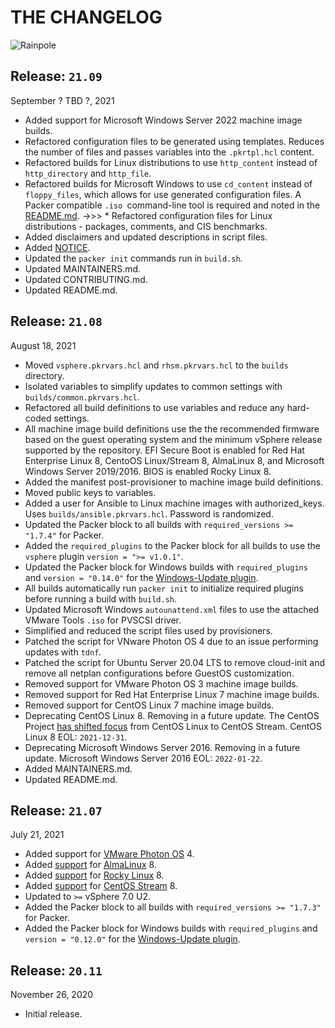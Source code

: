 # THE CHANGELOG

![Rainpole](icon.png)

## Release: `21.09`
September ? TBD ?, 2021
* Added support for Microsoft Windows Server 2022 machine image builds.
* Refactored configuration files to be generated using templates. Reduces the number of files and passes variables into the `.pkrtpl.hcl` content.
* Refactored builds for Linux distributions to use `http_content` instead of `http_directory` and `http_file`.
* Refactored builds for Microsoft Windows to use `cd_content` instead of `floppy_files`, which allows for use generated configuration files. A Packer compatible `.iso `command-line tool is required and noted in the [README.md](README.md#Requirements).
->>> * Refactored configuration files for Linux distributions - packages, comments, and CIS benchmarks.
* Added disclaimers and updated descriptions in script files.
* Added [NOTICE](NOTICE).
* Updated the `packer init` commands run in `build.sh`.
* Updated MAINTAINERS.md.
* Updated CONTRIBUTING.md.
* Updated README.md.

## Release: `21.08`
August 18, 2021
* Moved `vsphere.pkrvars.hcl` and `rhsm.pkrvars.hcl` to the `builds` directory.
* Isolated variables to simplify updates to common settings with `builds/common.pkrvars.hcl`.
* Refactored all build definitions to use variables and reduce any hard-coded settings.
* All machine image build definitions use the the recommended firmware based on the guest operating system and the minimum vSphere release supported by the repository. EFI Secure Boot is enabled for Red Hat Enterprise Linux 8, CentoOS Linux/Stream 8, AlmaLinux 8, and Microsoft Windows Server 2019/2016. BIOS is enabled Rocky Linux 8.
* Added the manifest post-provisioner to machine image build definitions.
* Moved public keys to variables.
* Added a user for Ansible to Linux machine images with authorized_keys. Uses `builds/ansible.pkrvars.hcl`. Password is randomized.
* Updated the Packer block to all builds with `required_versions >= "1.7.4"` for Packer.
* Added the `required_plugins` to the Packer block for all builds to use the `vsphere` plugin `version = ">= v1.0.1"`.
* Updated the Packer block for Windows builds with `required_plugins` and `version = "0.14.0"` for the [Windows-Update plugin](https://github.com/rgl/packer-plugin-windows-update).
* All builds automatically run `packer init` to initialize required plugins before running a build with `build.sh`.
* Updated Microsoft Windows `autounattend.xml` files to use the attached VMware Tools `.iso` for PVSCSI driver.
* Simplified and reduced the script files used by provisioners.
* Patched the script for VNware Photon OS 4 due to an issue performing updates with `tdnf`.
* Patched the script for Ubuntu Server 20.04 LTS to remove cloud-init and remove all netplan configurations before GuestOS customization.
* Removed support for VMware Photon OS 3 machine image builds.
* Removed support for Red Hat Enterprise Linux 7 machine image builds.
* Removed support for CentOS Linux 7 machine image builds. 
* Deprecating CentOS Linux 8. Removing in a future update. The CentOS Project [has shifted focus](https://www.redhat.com/en/blog/faq-centos-stream-updates) from CentOS Linux to CentOS Stream. CentOS Linux 8 EOL: `2021-12-31`.
* Deprecating Microsoft Windows Server 2016. Removing in a future update. Microsoft Windows Server 2016 EOL: `2022-01-22`.
* Added MAINTAINERS.md.
* Updated README.md.

## Release: `21.07`
July 21, 2021
* Added support for [VMware Photon OS](https://vmware.github.io/photon/) 4.
* Added [support](https://github.com/rainpole/packer-vsphere/issues/18) for [AlmaLinux](http://almalinux.org) 8. 
* Added [support](https://github.com/rainpole/packer-vsphere/issues/13) for [Rocky Linux](https://rockylinux.org) 8. 
* Added [support](https://github.com/rainpole/packer-vsphere/issues/19) for [CentOS Stream](https://www.centos.org/centos-stream/) 8. 
* Updated to `>=` vSphere 7.0 U2.
* Added the Packer block to all builds with `required_versions >= "1.7.3"` for Packer.
* Added the Packer block for Windows builds with `required_plugins` and `version = "0.12.0"` for the [Windows-Update plugin](https://github.com/rgl/packer-plugin-windows-update).

## Release: `20.11`
November 26, 2020
* Initial release.